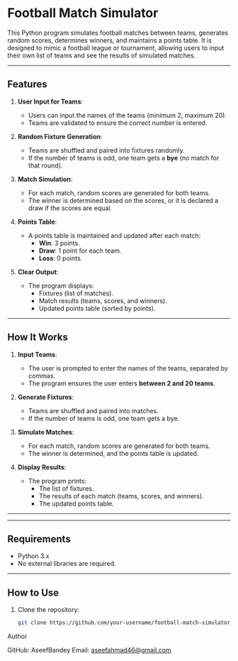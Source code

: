 # Football Match Simulator

This Python program simulates football matches between teams, generates random scores, determines winners, and maintains a points table. It is designed to mimic a football league or tournament, allowing users to input their own list of teams and see the results of simulated matches.

---

## Features

1. **User Input for Teams**:
   - Users can input the names of the teams (minimum 2, maximum 20).
   - Teams are validated to ensure the correct number is entered.

2. **Random Fixture Generation**:
   - Teams are shuffled and paired into fixtures randomly.
   - If the number of teams is odd, one team gets a **bye** (no match for that round).

3. **Match Simulation**:
   - For each match, random scores are generated for both teams.
   - The winner is determined based on the scores, or it is declared a draw if the scores are equal.

4. **Points Table**:
   - A points table is maintained and updated after each match:
     - **Win**: 3 points.
     - **Draw**: 1 point for each team.
     - **Loss**: 0 points.

5. **Clear Output**:
   - The program displays:
     - Fixtures (list of matches).
     - Match results (teams, scores, and winners).
     - Updated points table (sorted by points).

---

## How It Works

1. **Input Teams**:
   - The user is prompted to enter the names of the teams, separated by commas.
   - The program ensures the user enters **between 2 and 20 teams**.

2. **Generate Fixtures**:
   - Teams are shuffled and paired into matches.
   - If the number of teams is odd, one team gets a bye.

3. **Simulate Matches**:
   - For each match, random scores are generated for both teams.
   - The winner is determined, and the points table is updated.

4. **Display Results**:
   - The program prints:
     - The list of fixtures.
     - The results of each match (teams, scores, and winners).
     - The updated points table.

---


---

## Requirements

- Python 3.x
- No external libraries are required.

---

## How to Use

1. Clone the repository:
   ```bash
   git clone https://github.com/your-username/football-match-simulator.git

Author

GitHub: AseefBandey
Email: aseefahmad46@gmail.com
